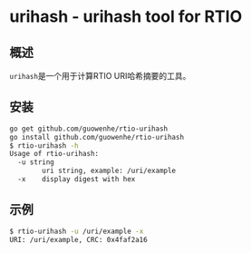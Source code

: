 # urihash - urihash tool for RTIO

## 概述

`urihash`是一个用于计算RTIO URI哈希摘要的工具。

## 安装

```sh
go get github.com/guowenhe/rtio-urihash
go install github.com/guowenhe/rtio-urihash
$ rtio-urihash -h
Usage of rtio-urihash:
  -u string
        uri string, example: /uri/example
  -x    display digest with hex
```

## 示例

```sh
$ rtio-urihash -u /uri/example -x
URI: /uri/example, CRC: 0x4faf2a16
```
